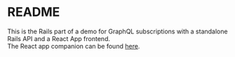 # README

This is the Rails part of a demo for GraphQL subscriptions with a standalone Rails API and a React App frontend.  
The React app companion can be found [here](https://github.com/saviokmua/graphql-react-client).
